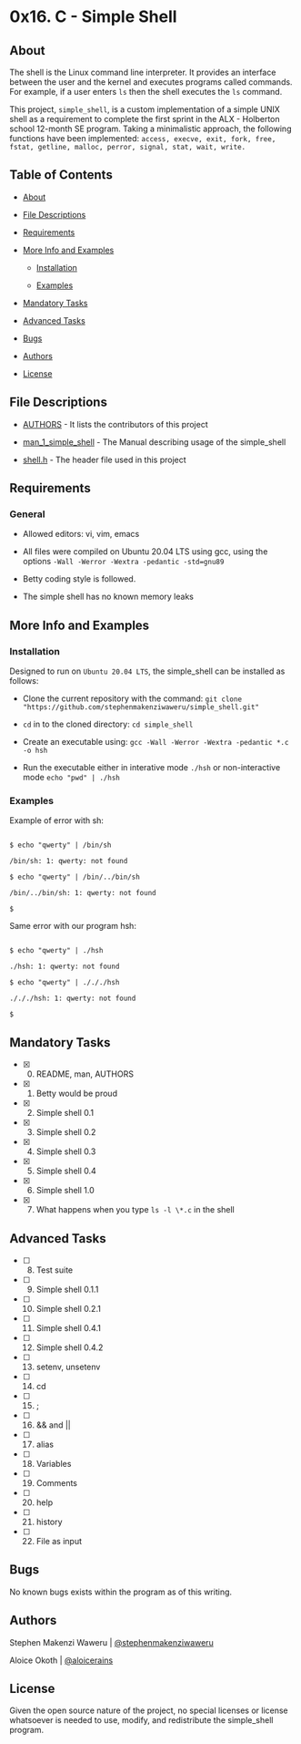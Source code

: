 # 0x16. C - Simple Shell

## About

The shell is the Linux command line interpreter. It provides an interface between the user and the kernel and executes programs called commands. For example, if a user enters `ls` then the shell executes the `ls` command.



This project, `simple_shell`, is a custom implementation of a simple UNIX shell as a requirement to complete the first sprint in the ALX - Holberton school 12-month SE program. Taking a minimalistic approach, the following functions have been implemented: `access, execve, exit, fork, free, fstat, getline, malloc, perror, signal, stat, wait, write.`



## Table of Contents

* [About](#About)

* [File Descriptions](#File-Descriptions)

* [Requirements](#Requirements)

* [More Info and Examples](#More-Info-and-Examples)

	* [Installation](#Installation)

	* [Examples](#Examples)

* [Mandatory Tasks](#Mandatory-Tasks)

* [Advanced Tasks](#Advanced-Tasks)

* [Bugs](#Bugs)

* [Authors](Authors)

* [License](#License)



## File Descriptions

* [AUTHORS](AUTHORS) - It lists the contributors of this project

* [man_1_simple_shell](man_1_simple_shell) - The Manual describing usage of the simple_shell

* [shell.h](shell.h) - The header file used in this project



## Requirements

### General

 - Allowed editors: vi, vim, emacs

 - All files were compiled on Ubuntu 20.04 LTS using gcc, using the options `-Wall -Werror -Wextra -pedantic -std=gnu89`

 - Betty coding style is followed.

 - The simple shell has no known memory leaks



## More Info and Examples

### Installation

Designed to run on `Ubuntu 20.04 LTS`, the simple_shell can be installed as follows:

 * Clone the current repository with the command: ```git clone "https://github.com/stephenmakenziwaweru/simple_shell.git"```

 * `cd` in to the cloned directory: ```cd simple_shell```

 * Create an executable using: ```gcc -Wall -Werror -Wextra -pedantic *.c -o hsh```

 * Run the executable either in interative mode `./hsh` or non-interactive mode `echo "pwd" | ./hsh`



### Examples

Example of error with sh:

```

$ echo "qwerty" | /bin/sh

/bin/sh: 1: qwerty: not found

$ echo "qwerty" | /bin/../bin/sh

/bin/../bin/sh: 1: qwerty: not found

$

```

Same error with our program hsh:

```

$ echo "qwerty" | ./hsh

./hsh: 1: qwerty: not found

$ echo "qwerty" | ./././hsh

./././hsh: 1: qwerty: not found

$

```

## Mandatory Tasks

 - [x] 0. README, man, AUTHORS

 - [x] 1. Betty would be proud

 - [x] 2. Simple shell 0.1

 - [x] 3. Simple shell 0.2

 - [x] 4. Simple shell 0.3

 - [x] 5. Simple shell 0.4

 - [x] 6. Simple shell 1.0

 - [x] 7. What happens when you type `ls -l \*.c` in the shell

## Advanced Tasks

 - [ ] 8. Test suite

 - [ ] 9. Simple shell 0.1.1

 - [ ] 10. Simple shell 0.2.1

 - [ ] 11. Simple shell 0.4.1

 - [ ] 12. Simple shell 0.4.2

 - [ ] 13. setenv, unsetenv

 - [ ] 14. cd

 - [ ] 15. ;

 - [ ] 16. && and ||

 - [ ] 17. alias

 - [ ] 18. Variables

 - [ ] 19. Comments

 - [ ] 20. help

 - [ ] 21. history

 - [ ] 22. File as input 

## Bugs

No known bugs exists within the program as of this writing.



## Authors

Stephen Makenzi Waweru | [@stephenmakenziwaweru](https://github.com/StephenMakenziWaweru)



Aloice Okoth | [@aloicerains](https://github.com/aloicerains)



## License

Given the open source nature of the project, no special licenses or license whatsoever is needed to use, modify, and redistribute the simple_shell program.
